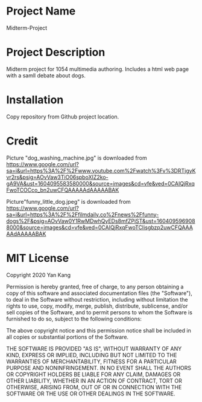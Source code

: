 # Project Name
Midterm-Project

# Project Description
Midterm project for 1054 multimedia authoring. Includes a html web page with a samll debate about dogs.

# Installation
Copy repository from Github project location.

# Credit
Picture "dog_washing_machine.jpg" is downloaded from https://www.google.com/url?sa=i&url=https%3A%2F%2Fwww.youtube.com%2Fwatch%3Fv%3DRTjgyKvr2rs&psig=AOvVaw3TiO06spboXIZ2ko-gA9VA&ust=1604095583580000&source=images&cd=vfe&ved=0CAIQjRxqFwoTCOCco_bn2uwCFQAAAAAdAAAAABAK

Picture"funny_little_dog.jpeg" is downloaded from https://www.google.com/url?sa=i&url=https%3A%2F%2Ffilmdaily.co%2Fnews%2Ffunny-dogs%2F&psig=AOvVaw0Y1RwMDwhQyEDs8mfZPiST&ust=1604095969088000&source=images&cd=vfe&ved=0CAIQjRxqFwoTCIisgbzp2uwCFQAAAAAdAAAAABAK

# MIT License
Copyright 2020 Yan Kang

Permission is hereby granted, free of charge, to any person obtaining a copy of this software and associated documentation files (the "Software"), to deal in the Software without restriction, including without limitation the rights to use, copy, modify, merge, publish, distribute, sublicense, and/or sell copies of the Software, and to permit persons to whom the Software is furnished to do so, subject to the following conditions:

The above copyright notice and this permission notice shall be included in all copies or substantial portions of the Software.

THE SOFTWARE IS PROVIDED "AS IS", WITHOUT WARRANTY OF ANY KIND, EXPRESS OR IMPLIED, INCLUDING BUT NOT LIMITED TO THE WARRANTIES OF MERCHANTABILITY, FITNESS FOR A PARTICULAR PURPOSE AND NONINFRINGEMENT. IN NO EVENT SHALL THE AUTHORS OR COPYRIGHT HOLDERS BE LIABLE FOR ANY CLAIM, DAMAGES OR OTHER LIABILITY, WHETHER IN AN ACTION OF CONTRACT, TORT OR OTHERWISE, ARISING FROM, OUT OF OR IN CONNECTION WITH THE SOFTWARE OR THE USE OR OTHER DEALINGS IN THE SOFTWARE.
